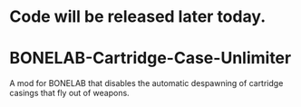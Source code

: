# Code will be released later today.

# BONELAB-Cartridge-Case-Unlimiter
A mod for BONELAB that disables the automatic despawning of cartridge casings that fly out of weapons.
